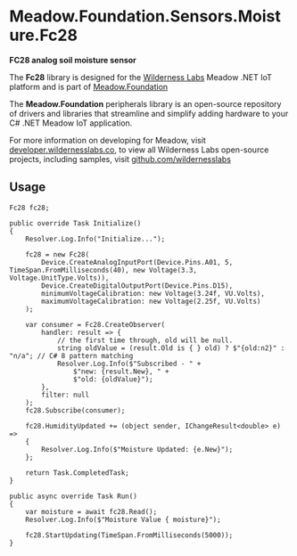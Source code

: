 # Meadow.Foundation.Sensors.Moisture.Fc28

**FC28 analog soil moisture sensor**

The **Fc28** library is designed for the [Wilderness Labs](www.wildernesslabs.co) Meadow .NET IoT platform and is part of [Meadow.Foundation](https://developer.wildernesslabs.co/Meadow/Meadow.Foundation/)

The **Meadow.Foundation** peripherals library is an open-source repository of drivers and libraries that streamline and simplify adding hardware to your C# .NET Meadow IoT application.

For more information on developing for Meadow, visit [developer.wildernesslabs.co](http://developer.wildernesslabs.co/), to view all Wilderness Labs open-source projects, including samples, visit [github.com/wildernesslabs](https://github.com/wildernesslabs/)

## Usage

```
Fc28 fc28;

public override Task Initialize()
{
    Resolver.Log.Info("Initialize...");

    fc28 = new Fc28(
        Device.CreateAnalogInputPort(Device.Pins.A01, 5, TimeSpan.FromMilliseconds(40), new Voltage(3.3, Voltage.UnitType.Volts)),
        Device.CreateDigitalOutputPort(Device.Pins.D15),
        minimumVoltageCalibration: new Voltage(3.24f, VU.Volts),
        maximumVoltageCalibration: new Voltage(2.25f, VU.Volts)
    );

    var consumer = Fc28.CreateObserver(
        handler: result => {
            // the first time through, old will be null.
            string oldValue = (result.Old is { } old) ? $"{old:n2}" : "n/a"; // C# 8 pattern matching
            Resolver.Log.Info($"Subscribed - " +
                $"new: {result.New}, " +
                $"old: {oldValue}");
        },
        filter: null
    );
    fc28.Subscribe(consumer);

    fc28.HumidityUpdated += (object sender, IChangeResult<double> e) =>
    {
        Resolver.Log.Info($"Moisture Updated: {e.New}");
    };

    return Task.CompletedTask;
}

public async override Task Run()
{
    var moisture = await fc28.Read();
    Resolver.Log.Info($"Moisture Value { moisture}");

    fc28.StartUpdating(TimeSpan.FromMilliseconds(5000));
}

```
